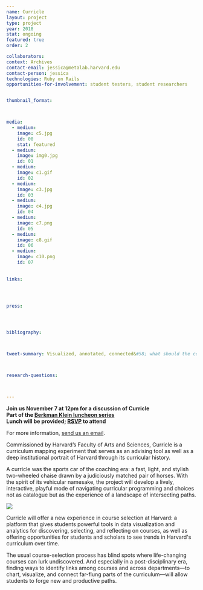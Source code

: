 ```yaml
---
name: Curricle
layout: project
type: project
year: 2018
stat: ongoing
featured: true
order: 2

collaborators:
context: Archives
contact-email: jessica@metalab.harvard.edu
contact-person: jessica
technologies: Ruby on Rails
opportunities-for-involvement: student testers, student researchers


thumbnail_format:



media:
  - medium:
    image: c5.jpg
    id: 00
    stat: featured
  - medium:
    image: img0.jpg
    id: 01
  - medium:
    image: c1.gif
    id: 02
  - medium:
    image: c3.jpg
    id: 03
  - medium:
    image: c4.jpg
    id: 04
  - medium:
    image: c7.png
    id: 05
  - medium:
    image: c8.gif
    id: 06   
  - medium:
    image: c10.png
    id: 07  
    
       
links:




press:




bibliography:



tweet-summary: Visualized, annotated, connected&#58; what should the course catalog look like in the 21st century? Leveraging data and design in a post-disciplinary era.



research-questions:



---
```


<b>Join us November 7 at 12pm for a discussion of Curricle
<br />
Part of the [Berkman Klein luncheon series](https://cyber.harvard.edu/events/2017/luncheon/11/Curricle)<br />
Lunch will be provided; [RSVP](http://bit.ly/futurecatalog) to attend
</b>

For more information, [send us an email](mailto:jessica@metalab.harvard.edu).

Commissioned by Harvard’s Faculty of Arts and Sciences, Curricle is a curriculum mapping experiment that serves as an advising tool as well as a deep institutional portrait of Harvard through its curricular history. 

A curricle was the sports car of the coaching era: a fast, light, and stylish two-wheeled chaise drawn by a judiciously matched pair of horses. With the spirit of its vehicular namesake, the project will develop a lively, interactive, playful mode of navigating curricular programming and choices not as catalogue but as the experience of a landscape of intersecting paths.

<a href="https://books.google.com/books?id=1-gNAAAAYAAJ&printsec=frontcover&source=gbs_ge_summary_r&cad=0#v=onepage&q&f=false" target="blank"><img src="../../../assets/projects/curricle/curricle.jpg"></a>

Curricle will offer a new experience in course selection at Harvard: a platform that gives students powerful tools in data visualization and analytics for discovering, selecting, and reflecting on courses, as well as offering opportunities for students and scholars to see trends in Harvard's curriculum over time.  

The usual course-selection process has blind spots where life-changing courses can lurk undiscovered. And especially in a post-disciplinary era, finding ways to identify links  among courses and across departments—to chart, visualize, and connect far-flung parts of the curriculum—will allow students to forge new and productive paths.
